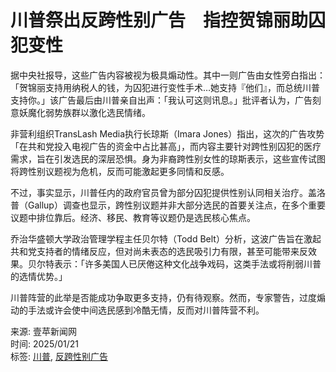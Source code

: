 # 川普祭出反跨性别广告　指控贺锦丽助囚犯变性

据中央社报导，这些广告内容被视为极具煽动性。其中一则广告由女性旁白指出：「贺锦丽支持用纳税人的钱，为囚犯进行变性手术…她支持『他们』，而总统川普支持你。」该广告最后由川普亲自出声：「我认可这则讯息。」批评者认为，广告刻意妖魔化弱势族群以激化选民情绪。

非营利组织TransLash Media执行长琼斯（Imara Jones）指出，这次的广告攻势「在共和党投入电视广告的资金中占比甚高」，而内容主要针对跨性别囚犯的医疗需求，旨在引发选民的深层恐惧。身为非裔跨性别女性的琼斯表示，这些宣传试图将跨性别议题视为危机，反而可能激起更多同情和反感。

不过，事实显示，川普任内的政府官员曾为部分囚犯提供性别认同相关治疗。盖洛普（Gallup）调查也显示，跨性别议题并非大部分选民的首要关注点，在多个重要议题中排位靠后。经济、移民、教育等议题仍是选民核心焦点。

乔治华盛顿大学政治管理学程主任贝尔特（Todd Belt）分析，这波广告旨在激起共和党支持者的情绪反应，但对尚未表态的选民吸引力有限，甚至可能带来反效果。贝尔特表示：「许多美国人已厌倦这种文化战争戏码，这类手法或将削弱川普的选情优势。」

川普阵营的此举是否能成功争取更多支持，仍有待观察。然而，专家警告，过度煽动的手法或许会使中间选民感到冷酷无情，反而对川普阵营不利。

来源: 壹苹新闻网  
时间: 2025/01/21  
标签: [川普](https://nextapple.sg/search/%E5%B7%9D%E6%99%AE?tag=1), [反跨性别广告](https://nextapple.sg/search/%E5%8F%8D%E8%B7%A8%E6%80%A7%E5%88%AB%E5%B9%BF%E5%91%8A?tag=1)